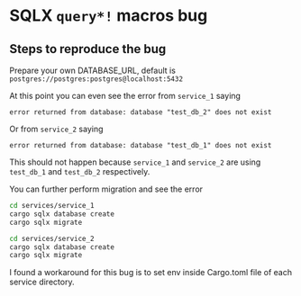 # SQLX `query*!` macros bug

## Steps to reproduce the bug

Prepare your own DATABASE_URL, default is `postgres://postgres:postgres@localhost:5432`

At this point you can even see the error from `service_1` saying

```
error returned from database: database "test_db_2" does not exist
```

Or from `service_2` saying

```
error returned from database: database "test_db_1" does not exist
```

This should not happen because `service_1` and `service_2` are using `test_db_1` and `test_db_2` respectively.

You can further perform migration and see the error

```bash
cd services/service_1
cargo sqlx database create
cargo sqlx migrate
```

```bash
cd services/service_2
cargo sqlx database create
cargo sqlx migrate
```

I found a workaround for this bug is to set env inside Cargo.toml file of each service directory.
